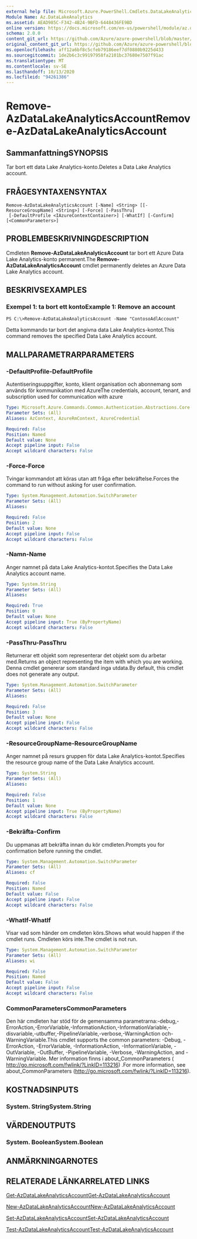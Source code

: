 ```yaml
---
external help file: Microsoft.Azure.PowerShell.Cmdlets.DataLakeAnalytics.dll-Help.xml
Module Name: Az.DataLakeAnalytics
ms.assetid: AEAD985C-F342-4B24-9BFD-6448436FE9BD
online version: https://docs.microsoft.com/en-us/powershell/module/az.datalakeanalytics/remove-azdatalakeanalyticsaccount
schema: 2.0.0
content_git_url: https://github.com/Azure/azure-powershell/blob/master/src/DataLakeAnalytics/DataLakeAnalytics/help/Remove-AzDataLakeAnalyticsAccount.md
original_content_git_url: https://github.com/Azure/azure-powershell/blob/master/src/DataLakeAnalytics/DataLakeAnalytics/help/Remove-AzDataLakeAnalyticsAccount.md
ms.openlocfilehash: aff12a6bf8c5cfeb79186eef7df0880b9225d433
ms.sourcegitcommit: 1de2b6c3c99197958fa2101bc37680e7507f91ac
ms.translationtype: MT
ms.contentlocale: sv-SE
ms.lasthandoff: 10/13/2020
ms.locfileid: "94261386"
---
```

# <span data-ttu-id="e2b5a-101">Remove-AzDataLakeAnalyticsAccount</span><span class="sxs-lookup"><span data-stu-id="e2b5a-101">Remove-AzDataLakeAnalyticsAccount</span></span>

## <span data-ttu-id="e2b5a-102">Sammanfattning</span><span class="sxs-lookup"><span data-stu-id="e2b5a-102">SYNOPSIS</span></span>
<span data-ttu-id="e2b5a-103">Tar bort ett data Lake Analytics-konto.</span><span class="sxs-lookup"><span data-stu-id="e2b5a-103">Deletes a Data Lake Analytics account.</span></span>

## <span data-ttu-id="e2b5a-104">FRÅGESYNTAXEN</span><span class="sxs-lookup"><span data-stu-id="e2b5a-104">SYNTAX</span></span>

```
Remove-AzDataLakeAnalyticsAccount [-Name] <String> [[-ResourceGroupName] <String>] [-Force] [-PassThru]
 [-DefaultProfile <IAzureContextContainer>] [-WhatIf] [-Confirm] [<CommonParameters>]
```

## <span data-ttu-id="e2b5a-105">PROBLEMBESKRIVNING</span><span class="sxs-lookup"><span data-stu-id="e2b5a-105">DESCRIPTION</span></span>
<span data-ttu-id="e2b5a-106">Cmdleten **Remove-AzDataLakeAnalyticsAccount** tar bort ett Azure Data Lake Analytics-konto permanent.</span><span class="sxs-lookup"><span data-stu-id="e2b5a-106">The **Remove-AzDataLakeAnalyticsAccount** cmdlet permanently deletes an Azure Data Lake Analytics account.</span></span>

## <span data-ttu-id="e2b5a-107">BESKRIVS</span><span class="sxs-lookup"><span data-stu-id="e2b5a-107">EXAMPLES</span></span>

### <span data-ttu-id="e2b5a-108">Exempel 1: ta bort ett konto</span><span class="sxs-lookup"><span data-stu-id="e2b5a-108">Example 1: Remove an account</span></span>
```
PS C:\>Remove-AzDataLakeAnalyticsAccount -Name "ContosoAdlAccount"
```

<span data-ttu-id="e2b5a-109">Detta kommando tar bort det angivna data Lake Analytics-kontot.</span><span class="sxs-lookup"><span data-stu-id="e2b5a-109">This command removes the specified Data Lake Analytics account.</span></span>

## <span data-ttu-id="e2b5a-110">MALLPARAMETRAR</span><span class="sxs-lookup"><span data-stu-id="e2b5a-110">PARAMETERS</span></span>

### <span data-ttu-id="e2b5a-111">-DefaultProfile</span><span class="sxs-lookup"><span data-stu-id="e2b5a-111">-DefaultProfile</span></span>
<span data-ttu-id="e2b5a-112">Autentiseringsuppgifter, konto, klient organisation och abonnemang som används för kommunikation med Azure</span><span class="sxs-lookup"><span data-stu-id="e2b5a-112">The credentials, account, tenant, and subscription used for communication with azure</span></span>

```yaml
Type: Microsoft.Azure.Commands.Common.Authentication.Abstractions.Core.IAzureContextContainer
Parameter Sets: (All)
Aliases: AzContext, AzureRmContext, AzureCredential

Required: False
Position: Named
Default value: None
Accept pipeline input: False
Accept wildcard characters: False
```

### <span data-ttu-id="e2b5a-113">-Force</span><span class="sxs-lookup"><span data-stu-id="e2b5a-113">-Force</span></span>
<span data-ttu-id="e2b5a-114">Tvingar kommandot att köras utan att fråga efter bekräftelse.</span><span class="sxs-lookup"><span data-stu-id="e2b5a-114">Forces the command to run without asking for user confirmation.</span></span>

```yaml
Type: System.Management.Automation.SwitchParameter
Parameter Sets: (All)
Aliases:

Required: False
Position: 2
Default value: None
Accept pipeline input: False
Accept wildcard characters: False
```

### <span data-ttu-id="e2b5a-115">-Namn</span><span class="sxs-lookup"><span data-stu-id="e2b5a-115">-Name</span></span>
<span data-ttu-id="e2b5a-116">Anger namnet på data Lake Analytics-kontot.</span><span class="sxs-lookup"><span data-stu-id="e2b5a-116">Specifies the Data Lake Analytics account name.</span></span>

```yaml
Type: System.String
Parameter Sets: (All)
Aliases:

Required: True
Position: 0
Default value: None
Accept pipeline input: True (ByPropertyName)
Accept wildcard characters: False
```

### <span data-ttu-id="e2b5a-117">-PassThru</span><span class="sxs-lookup"><span data-stu-id="e2b5a-117">-PassThru</span></span>
<span data-ttu-id="e2b5a-118">Returnerar ett objekt som representerar det objekt som du arbetar med.</span><span class="sxs-lookup"><span data-stu-id="e2b5a-118">Returns an object representing the item with which you are working.</span></span>
<span data-ttu-id="e2b5a-119">Denna cmdlet genererar som standard inga utdata.</span><span class="sxs-lookup"><span data-stu-id="e2b5a-119">By default, this cmdlet does not generate any output.</span></span>

```yaml
Type: System.Management.Automation.SwitchParameter
Parameter Sets: (All)
Aliases:

Required: False
Position: 3
Default value: None
Accept pipeline input: False
Accept wildcard characters: False
```

### <span data-ttu-id="e2b5a-120">-ResourceGroupName</span><span class="sxs-lookup"><span data-stu-id="e2b5a-120">-ResourceGroupName</span></span>
<span data-ttu-id="e2b5a-121">Anger namnet på resurs gruppen för data Lake Analytics-kontot.</span><span class="sxs-lookup"><span data-stu-id="e2b5a-121">Specifies the resource group name of the Data Lake Analytics account.</span></span>

```yaml
Type: System.String
Parameter Sets: (All)
Aliases:

Required: False
Position: 1
Default value: None
Accept pipeline input: True (ByPropertyName)
Accept wildcard characters: False
```

### <span data-ttu-id="e2b5a-122">-Bekräfta</span><span class="sxs-lookup"><span data-stu-id="e2b5a-122">-Confirm</span></span>
<span data-ttu-id="e2b5a-123">Du uppmanas att bekräfta innan du kör cmdleten.</span><span class="sxs-lookup"><span data-stu-id="e2b5a-123">Prompts you for confirmation before running the cmdlet.</span></span>

```yaml
Type: System.Management.Automation.SwitchParameter
Parameter Sets: (All)
Aliases: cf

Required: False
Position: Named
Default value: False
Accept pipeline input: False
Accept wildcard characters: False
```

### <span data-ttu-id="e2b5a-124">-WhatIf</span><span class="sxs-lookup"><span data-stu-id="e2b5a-124">-WhatIf</span></span>
<span data-ttu-id="e2b5a-125">Visar vad som händer om cmdleten körs.</span><span class="sxs-lookup"><span data-stu-id="e2b5a-125">Shows what would happen if the cmdlet runs.</span></span>
<span data-ttu-id="e2b5a-126">Cmdleten körs inte.</span><span class="sxs-lookup"><span data-stu-id="e2b5a-126">The cmdlet is not run.</span></span>

```yaml
Type: System.Management.Automation.SwitchParameter
Parameter Sets: (All)
Aliases: wi

Required: False
Position: Named
Default value: False
Accept pipeline input: False
Accept wildcard characters: False
```

### <span data-ttu-id="e2b5a-127">CommonParameters</span><span class="sxs-lookup"><span data-stu-id="e2b5a-127">CommonParameters</span></span>
<span data-ttu-id="e2b5a-128">Den här cmdleten har stöd för de gemensamma parametrarna:-debug,-ErrorAction,-ErrorVariable,-InformationAction,-InformationVariable,-disvariable,-utbuffer,-PipelineVariable,-verbose,-WarningAction och-WarningVariable.</span><span class="sxs-lookup"><span data-stu-id="e2b5a-128">This cmdlet supports the common parameters: -Debug, -ErrorAction, -ErrorVariable, -InformationAction, -InformationVariable, -OutVariable, -OutBuffer, -PipelineVariable, -Verbose, -WarningAction, and -WarningVariable.</span></span> <span data-ttu-id="e2b5a-129">Mer information finns i about_CommonParameters ( http://go.microsoft.com/fwlink/?LinkID=113216) .</span><span class="sxs-lookup"><span data-stu-id="e2b5a-129">For more information, see about_CommonParameters (http://go.microsoft.com/fwlink/?LinkID=113216).</span></span>

## <span data-ttu-id="e2b5a-130">KOSTNADS</span><span class="sxs-lookup"><span data-stu-id="e2b5a-130">INPUTS</span></span>

### <span data-ttu-id="e2b5a-131">System. String</span><span class="sxs-lookup"><span data-stu-id="e2b5a-131">System.String</span></span>

## <span data-ttu-id="e2b5a-132">VÄRDEN</span><span class="sxs-lookup"><span data-stu-id="e2b5a-132">OUTPUTS</span></span>

### <span data-ttu-id="e2b5a-133">System. Boolean</span><span class="sxs-lookup"><span data-stu-id="e2b5a-133">System.Boolean</span></span>

## <span data-ttu-id="e2b5a-134">ANMÄRKNINGAR</span><span class="sxs-lookup"><span data-stu-id="e2b5a-134">NOTES</span></span>

## <span data-ttu-id="e2b5a-135">RELATERADE LÄNKAR</span><span class="sxs-lookup"><span data-stu-id="e2b5a-135">RELATED LINKS</span></span>

[<span data-ttu-id="e2b5a-136">Get-AzDataLakeAnalyticsAccount</span><span class="sxs-lookup"><span data-stu-id="e2b5a-136">Get-AzDataLakeAnalyticsAccount</span></span>](./Get-AzDataLakeAnalyticsAccount.md)

[<span data-ttu-id="e2b5a-137">New-AzDataLakeAnalyticsAccount</span><span class="sxs-lookup"><span data-stu-id="e2b5a-137">New-AzDataLakeAnalyticsAccount</span></span>](./New-AzDataLakeAnalyticsAccount.md)

[<span data-ttu-id="e2b5a-138">Set-AzDataLakeAnalyticsAccount</span><span class="sxs-lookup"><span data-stu-id="e2b5a-138">Set-AzDataLakeAnalyticsAccount</span></span>](./Set-AzDataLakeAnalyticsAccount.md)

[<span data-ttu-id="e2b5a-139">Test-AzDataLakeAnalyticsAccount</span><span class="sxs-lookup"><span data-stu-id="e2b5a-139">Test-AzDataLakeAnalyticsAccount</span></span>](./Test-AzDataLakeAnalyticsAccount.md)


